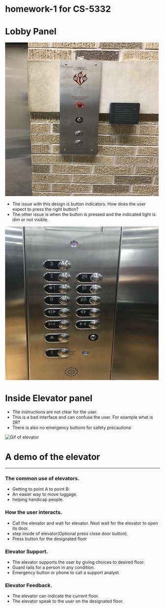 # homework-1 for CS-5332



<h1>Lobby Panel</h1>
<img src="https://github.com/Man-on-thoughts/hw1/blob/master/images/IMG_1437.png" alt="imageOne">
<ul>
  <li>The issue with this design is button indicators. How does the user expect to press the right button?</li>
  <li> The other issue is when the button is pressed and the indicated light is dim or not visible.</li>
</ul>



  <img src="https://github.com/Man-on-thoughts/hw1/blob/master/images/IMG_1446.png" alt="imageTwo">
  <h1>Inside Elevator panel</h1>
  <ul>
    <li>The instructions are not clear for the user.</li>
    <li>This is a bad interface and can confuse the user. For example what is 2R?</li>
    <li> There is also no emergency buttons for safety precautions</li>
  </ul>


<img src="https://github.com/Man-on-thoughts/hw1/blob/master/images/Hnet-image.gif" alt="Gif of elevator">

<h1>A demo of the elevator</h1>

---


### The common use of elevators.

- Getting to point A to point B.
- An easier way to move luggage.
- helping handicap people.


### How the user interacts.
- Call the elevator and wait for elevator. Next wait for the elevator to open its door.
- step inside of elevator(Optional press close door button).
- Press button for the designated floor

### Elevator Support. 
- The elevator supports the user by giving choices to desired floor.
- Guard rails for a person in any condition. 
- Emergency button or phone to call a support analyst.

### Elevator Feedback. 
- The elevator can indicate the current floor.
- The elevator speak to the user on the designated floor.



